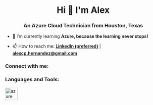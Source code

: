 <h1 align="center">Hi 👋 I'm Alex</h1>
<h3 align="center">An Azure Cloud Technician from Houston, Texas</h3>

- 🌱 I’m currently learning **Azure, because the learning never stops!**

- 📫 How to reach me: <a href="https://www.linkedin.com/in/alex47/">**LinkedIn (preferred)**</a> | **alexcp.hernandez@gmail.com**

<h3 align="left">Connect with me:</h3>
<p align="left">
</p>

<h3 align="left">Languages and Tools:</h3>
<p align="left"> <a href="https://azure.microsoft.com/en-in/" target="_blank" rel="noreferrer"> <img src="https://www.vectorlogo.zone/logos/microsoft_azure/microsoft_azure-icon.svg" alt="azure" width="40" height="40"/> </a> </p>
